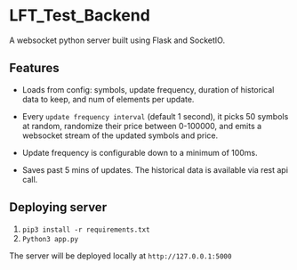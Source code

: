 # LFT_Test_Backend

A websocket python server built using Flask and SocketIO.

## Features

- Loads from config: symbols, update frequency, duration of historical data to keep, and num of elements per update.

- Every `update frequency interval` (default 1 second), it picks 50 symbols at random, randomize their price between 0-100000, and emits a websocket stream of the updated symbols and price.

- Update frequency is configurable down to a minimum of 100ms.

- Saves past 5 mins of updates. The historical data is available via rest api call.


## Deploying server

1) `pip3 install -r requirements.txt`
2) `Python3 app.py`

The server will be deployed locally at `http://127.0.0.1:5000`

